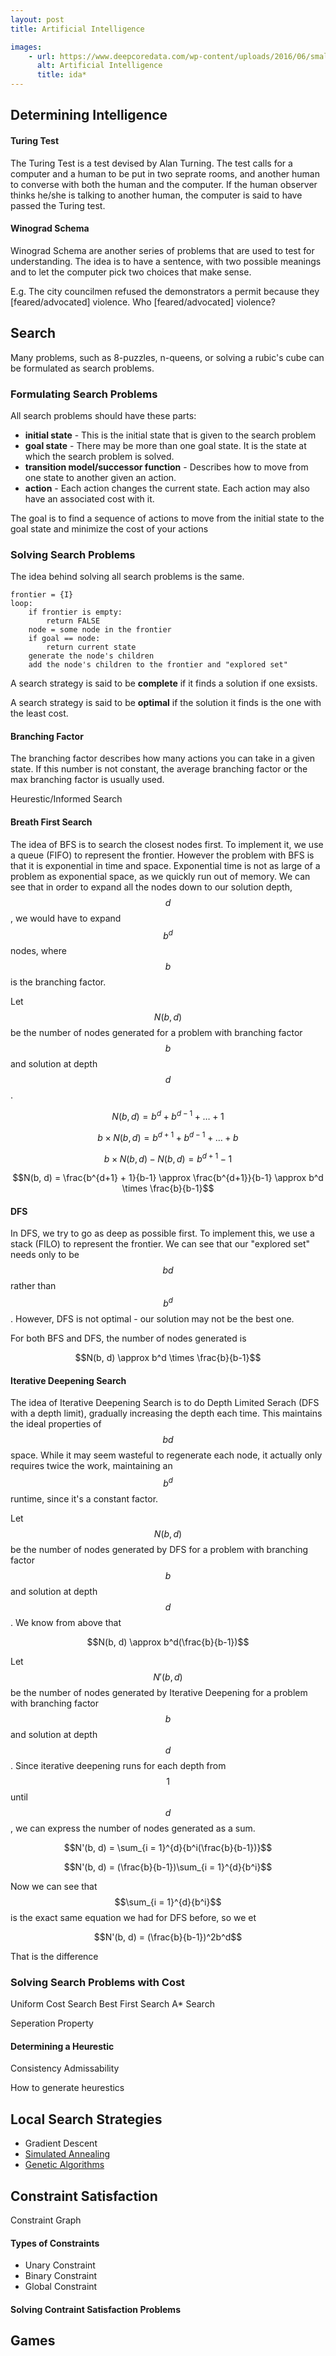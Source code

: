 ```yaml
---
layout: post
title: Artificial Intelligence 

images:
    - url: https://www.deepcoredata.com/wp-content/uploads/2016/06/small_1420.png
      alt: Artificial Intelligence
      title: ida*
---
```


## Determining Intelligence

#### Turing Test
The Turing Test is a test devised by Alan Turning. The test calls for a computer and a human to be put in two seprate rooms, and another human to converse with both the human and the computer. If the human observer thinks he/she is talking to another human, the computer is said to have passed the Turing test. 

#### Winograd Schema
Winograd Schema are another series of problems that are used to test for understanding.
The idea is to have a sentence, with two possible meanings and to let the computer pick two choices that make sense. 

E.g. The city councilmen refused the demonstrators a permit because they [feared/advocated] violence. Who [feared/advocated] violence?


## Search
Many problems, such as 8-puzzles, n-queens, or solving a rubic's cube can be formulated as search problems.

### Formulating Search Problems
All search problems should have these parts:
+ **initial state** - This is the initial state that is given to the search problem
+ **goal state** - There may be more than one goal state. It is the state at which the search problem is solved.
+ **transition model/successor function** - Describes how to move from one state to another given an action. 
+ **action** - Each action changes the current state. Each action may also have an associated cost with it. 

The goal is to find a sequence of actions to move from the initial state to the goal state and minimize the cost of your actions

### Solving Search Problems
The idea behind solving all search problems is the same.
```
frontier = {I}
loop:
    if frontier is empty:
        return FALSE
    node = some node in the frontier
    if goal == node:
        return current state
    generate the node's children
    add the node's children to the frontier and "explored set"
```
A search strategy is said to be **complete** if it finds a solution if one exsists.

A search strategy is said to be **optimal** if the solution it finds is the one with the least cost.

#### Branching Factor
The branching factor describes how many actions you can take in a given state. If this number is not constant, the average branching factor or the max branching factor is usually used.

Heurestic/Informed Search

#### Breath First Search
The idea of BFS is to search the closest nodes first. To implement it, we use a queue (FIFO) to represent the frontier. 
However the problem with BFS is that it is exponential in time and space. Exponential time is not as large of a problem as exponential space, as we quickly run out of memory.
We can see that in order to expand all the nodes down to our solution depth, $$d$$, we would have to expand $$b^d$$ nodes, where $$b$$ is the branching factor. 

Let $$N(b, d)$$ be the number of nodes generated for a problem with branching factor $$b$$ and solution at depth $$d$$.

$$N(b, d) = b^d + b^{d-1} + \ldots + 1$$

$$b \times  N(b, d) = b^{d+1} + b^{d-1} + \ldots + b$$

$$b \times  N(b, d)  - N(b,d)= b^{d+1} - 1$$

$$N(b, d) = \frac{b^{d+1} + 1}{b-1} \approx \frac{b^{d+1}}{b-1} \approx b^d \times \frac{b}{b-1}$$

#### DFS
In DFS, we try to go as deep as possible first. To implement this, we use a stack (FILO) to represent the frontier.
We can see that our "explored set" needs only to be $$bd$$ rather than $$b^d$$. However, DFS is not optimal - our solution may not be the best one.

For both BFS and DFS, the number of nodes generated is 

$$N(b, d) \approx b^d \times \frac{b}{b-1}$$

#### Iterative Deepening Search
The idea of Iterative Deepening Search is to do Depth Limited Serach (DFS with a depth limit), gradually increasing the depth each time. This maintains the ideal properties of $$bd$$ space. While it may seem wasteful to regenerate each node, it actually only requires twice the work, maintaining an $$b^d$$ runtime, since it's a constant factor.


Let $$N(b, d)$$ be the number of nodes generated by DFS for a problem with branching factor $$b$$ and solution at depth $$d$$.
We know from above that

$$N(b, d) \approx b^d(\frac{b}{b-1})$$

Let $$N'(b, d)$$ be the number of nodes generated by Iterative Deepening for a problem with branching factor $$b$$ and solution at depth $$d$$. 
Since iterative deepening runs for each depth from $$1$$ until $$d$$, we can express the number of nodes generated as a sum.

$$N'(b, d) = \sum_{i = 1}^{d}{b^i(\frac{b}{b-1})}$$

$$N'(b, d) = (\frac{b}{b-1})\sum_{i = 1}^{d}{b^i}$$

Now we can see that $$\sum_{i = 1}^{d}{b^i}$$ is the exact same equation we had for DFS before, so we et

$$N'(b, d) = (\frac{b}{b-1})^2b^d$$

That is the difference 

### Solving Search Problems with Cost
Uniform Cost Search
Best First Search
A\* Search

Seperation Property
#### Determining a Heurestic
Consistency
Admissability

How to generate heurestics

## Local Search Strategies
+ Gradient Descent
+ [Simulated Annealing](https://jcaip.github.io/Simulated-Annealing/)
+ [Genetic Algorithms](https://jcaip.github.io/Genetic-Algorithm/)

## Constraint Satisfaction

Constraint Graph
#### Types of Constraints
+ Unary Constraint
+ Binary Constraint
+ Global Constraint

#### Solving Contraint Satisfaction Problems

## Games
